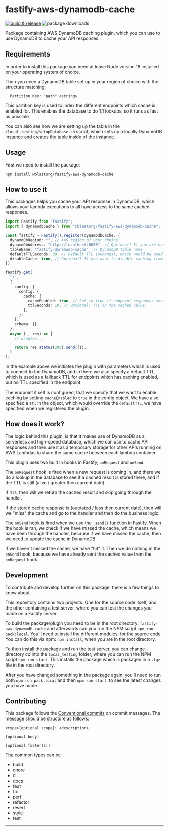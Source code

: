# fastify-aws-dynamodb-cache

[![build & release](https://github.com/blastorg/fastify-aws-dynamodb-cache/actions/workflows/release.yaml/badge.svg)](https://github.com/blastorg/fastify-aws-dynamodb-cache/actions/workflows/release.yaml)
![package downloads](https://img.shields.io/npm/v/%40blastorg/fastify-aws-dynamodb-cache)

Package containing AWS DynamoDB caching plugin, which you can use to use DynamoDB to cache your API responses.

## Requirements

In order to install this package you need at lease Node version 18 installed on your operating system of choice.

Then you need a DynamoDB table set up in your region of choice with the structure matching:

```
  Partition Key: "path" <string>
```

This partition key is used to index the different endpoints which cache is enabled for. This enables the database to do 1:1 lookups, so it runs as fast as possible.

You can also see how we are setting up the table in the `/local_testing/setupDatabase.sh` script, which sets up a locally DynamoDB instance and creates the table inside of the instance.

## Usage

First we need to install the package:

```shell
npm install @blastorg/fastify-aws-dynamodb-cache
```

## How to use it

This packages helps you cache your API response in DynamoDB, which allows your lambda executions to all have access to the same cached responses.

```ts
import Fastify from "fastify";
import { dynamodbCache } from "@blastorg/fastify-aws-dynamodb-cache";

const fastify = Fastify().register(dynamodbCache, {
  dynamoDbRegion: "", // AWS region of your choice.
  dynamoDbAddress: "http://localhost:8000", // Optional! If you are hosting your own instance of Dynamo (locally or cloud), then specify the ip address of the database here.
  tableName: "fastify-dynamodb-cache", // DynamoDB table name
  defaultTTLSeconds: 30, // Default TTL (seconds), which would be used if no TTL is specified on the endpoint.
  disableCache: true, // Optional! If you want to disable caching from being set on endpoints, you can set this to true. Set it to false or leave it empty to enable cache.
});

fastify.get(
  "/",
  {
    config: {
      config: {
        cache: {
          cacheEnabled: true, // Set to true if endpoint responses should be cached. If you don't want to cache responses set it to false, or don't specify it.
          ttlSeconds: 10, // Optional! TTL on the cached value
        },
      },
    },
    schema: {},
  },
  async (_, res) => {
    // handler...

    return res.status(200).send({});
  }
);
```

In the example above we initiates the plugin with parameters which is used to connect to the DynamoDB, and in there we also specify a default TTL, which is used as a fallback TTL for endpoints which has caching enabled, but no TTL specified in the endpoint

The endpoint it self is configured, that we specify that we want to enable caching by setting `cacheEnabled` to `true` in the config object. We have also specified a `ttl` in the object, which would override the `defaultTTL`, we have specified when we registered the plugin.

## How does it work?

The logic behind this plugin, is that it makes use of DynamoDB as a serverless and high-speed database, which we can use to cache API responses and then use it as a temporary storage for other APIs running on AWS Lambdas to share the same cache between each lambda container.

This plugin uses two built in hooks in Fastify, `onRequest` and `onSend`.

The `onRequest` hook is fired when a new request is coming in, and there we do a lookup in the database to see if a cached result is stored there, and if the TTL is still (alive / greater then current date).

If it is, then will we return the cached result and skip going through the handler.

If the stored cache response is (outdated / less then current date), then will we "miss" the cache and go to the handler and then do the business logic.

The `onSend` hook is fired when we use the `.send()` function in Fastify. When the hook is ran, we check if we have missed the cache, which means we have been through the handler, because if we have missed the cache, then we need to update the cache in DynamoDB.

If we haven't missed the cache, we have "hit" it. Then we do nothing in the `onSend` hook, because we have already sent the cached value from the `onRequest` hook.

## Development

To contribute and develop further on this package, there is a few things to know about.

This repository contains two projects. One for the source code itself, and the other containing a test server, where you can test the changes you made on a Fastify server.

To build the package/plugin you need to be in the root directory: `fastify-aws-dynamodb-cache` and afterwards can you run the NPM script `npm run pack:local`. You'll need to install the different modules, for the source code. You can do this via npm: `npm install`, when you are in the root directory.

To then install the package and run the test server, you can change directory _cd_ into the `local_testing` folder, where you can run the NPM script `npm run start`. This installs the package which is packaged in a `.tgz` file in the root directory.

After you have changed something in the package again, you'll need to run both `npm run pack:local` and then `npm run start`, to see the latest changes you have made.

## Contributing

This package follows the [Conventional commits](https://www.conventionalcommits.org/en/v1.0.0/) on commit messages. The message should be structure as follows:

```git
<type>[optional scope]: <description>

[optional body]

[optional footer(s)]
```

The common types can be

- build
- chore
- ci
- docs
- feat
- fix
- perf
- refactor
- revert
- style
- test

---
